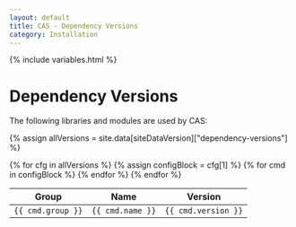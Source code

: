 ```yaml
---
layout: default
title: CAS - Dependency Versions
category: Installation
---
```


{% include variables.html %}

# Dependency Versions

The following libraries and modules are used by CAS:

<div>

{% assign allVersions = site.data[siteDataVersion]["dependency-versions"] %}

<table class="cas-datatable paginated-table">
	<thead>
		<tr>
			<th>Group</th>
			<th>Name</th>
			<th>Version</th>
		</tr>
	</thead>
	<tbody>
		{% for cfg in allVersions %}
		{% assign configBlock = cfg[1] %}
		{% for cmd in configBlock %}
			<tr>
				<td>
					<code>{{ cmd.group }}</code>
				</td>
				<td>
					<code>{{ cmd.name }}</code>
				</td>
				<td>
					<code>{{ cmd.version }}</code>
				</td>
			</tr>
		{% endfor %}
		{% endfor %}
	</tbody>
</table>
</div>
